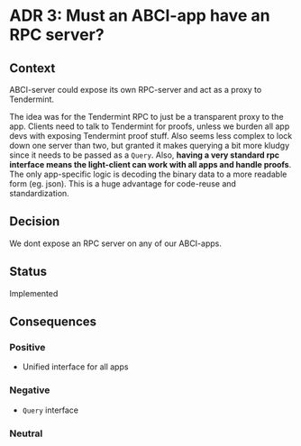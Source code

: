 # ADR 3: Must an ABCI-app have an RPC server?

## Context

ABCI-server could expose its own RPC-server and act as a proxy to Tendermint.

The idea was for the Tendermint RPC to just be a transparent proxy to the app.
Clients need to talk to Tendermint for proofs, unless we burden all app devs
with exposing Tendermint proof stuff. Also seems less complex to lock down one
server than two, but granted it makes querying a bit more kludgy since it needs
to be passed as a `Query`. Also, **having a very standard rpc interface means
the light-client can work with all apps and handle proofs**. The only
app-specific logic is decoding the binary data to a more readable form (eg.
json). This is a huge advantage for code-reuse and standardization.

## Decision

We dont expose an RPC server on any of our ABCI-apps.

## Status

Implemented

## Consequences

### Positive

- Unified interface for all apps

### Negative

- `Query` interface

### Neutral
